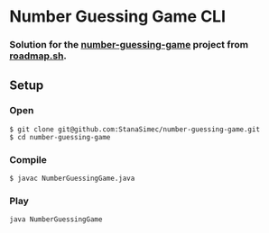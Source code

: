 # Number Guessing Game CLI

### Solution for the [number-guessing-game](https://roadmap.sh/projects/number-guessing-game) project from [roadmap.sh](https://roadmap.sh).

## Setup
### Open
```
$ git clone git@github.com:StanaSimec/number-guessing-game.git
$ cd number-guessing-game
```
### Compile
```
$ javac NumberGuessingGame.java
```
### Play
```
java NumberGuessingGame
```
